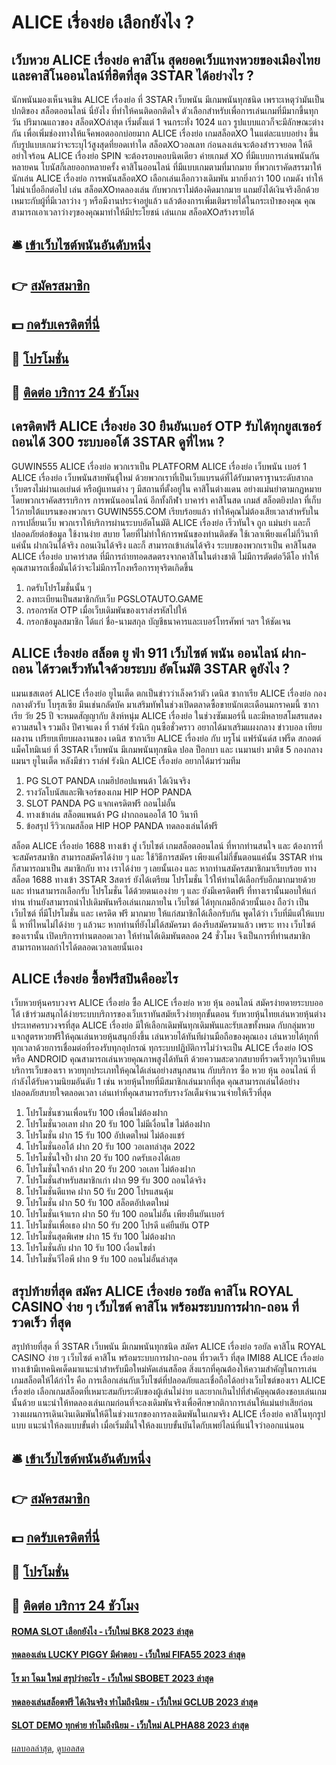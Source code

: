 # ALICE เรื่องย่อ เลือกยังไง ?
## เว็บหวย ALICE เรื่องย่อ คาสิโน สุดยอดเว็บแทงหวยของเมืองไทย และคาสิโนออนไลน์ที่ฮิตที่สุด 3STAR ได้อย่างไร ?
นักพนันมองเห็นจนชิน ALICE เรื่องย่อ ที่ 3STAR เว็บพนัน มีเกมพนันทุกชนิด เพราะเหตุว่ามันเป็นปกติของ สล็อตออนไลน์ นี่ยังไง ที่ทำให้คนติดอกติดใจ ตัวเลือกสำหรับเพื่อการเล่นเกมที่มีมากขึ้นทุกวัน ปริมาณแถวของ สล็อตXOล่าสุด เริ่มตั้งแต่ 1 จนกระทั่ง 1024 แถว รูปแบบแถวก็จะมีลักษณะต่างกัน เพื่อเพิ่มช่องทางให้แจ็คพอตออกบ่อยมาก ALICE เรื่องย่อ เกมสล็อตXO ในแต่ละแบบอย่าง ขึ้นกับรูปแบบเกมว่าจะระบุไว้สูงสุดที่ยอดเท่าใด สล็อตXOวอลเลท ก่อนลงเล่นจะต้องสำรวจยอด ให้ดี อย่าใจร้อน ALICE เรื่องย่อ SPIN จะต้องรอบคอบนิดเดียว ค่ายเกมส์ XO ที่มีแบบการเล่นพนันกันหลายคน โบนัสก็เลยออกหลายครั้ง คาสิโนออนไลน์ ที่มีแบบเกมตามที่มากมาย ที่พวกเราคัดสรรมาให้นักเล่น ALICE เรื่องย่อ การพนันสล็อตXO เลือกเล่นเลือกวางเดิมพัน มากยิ่งกว่า 100 เกมดัง ทำให้ไม่น่าเบื่ออีกต่อไป เล่น สล็อตXOทดลองเล่น กับพวกเราไม่ต้องคิดมากมาย แถมยังได้เงินจริงอีกด้วย เหมาะกับผู้ที่มีเวลาว่าง ๆ หรือมีงานประจำอยู่แล้ว แล้วต้องการเพิ่มเติมรายได้ในกระเป๋าของคุณ คุณสามารถเอาเวลาว่างๆของคุณมาทำให้มีประโยชน์ เล่นเกม สล็อตXOสร้างรายได้

## 🛎 [เข้าเว็บไซต์พนันอันดับหนึ่ง](https://bit.ly/3SdLNi2)
## 👉 [สมัครสมาชิก](https://bit.ly/3SdLNi2)
## 💵 [กดรับเครดิตที่นี่](https://bit.ly/3dyRKHj)
## 👑 [โปรโมชั่น](https://bit.ly/3dyRKHj)
## 📱 [ติดต่อ บริการ 24 ชัวโมง](https://bit.ly/3dyRKHj)

## เครดิตฟรี ALICE เรื่องย่อ 30 ยืนยันเบอร์ OTP รับได้ทุกยูสเซอร์ ถอนได้ 300 ระบบออโต้ 3STAR ดูที่ไหน ?
GUWIN555 ALICE เรื่องย่อ พวกเราเป็น PLATFORM ALICE เรื่องย่อ เว็บพนัน เบอร์ 1 ALICE เรื่องย่อ เว็บพนันสายพันธุ์ใหม่ ด้วยพวกเราที่เป็นเว็บแบรนด์ที่ได้รับมาตราฐานระดับสากล เว็บตรงไม่ผ่านเอเย่นต์ หรือผู้แทนต่าง ๆ มีสถานที่ตั้งอยู่ใน คาสิโนต่างแดน อย่างแม่นยำตามกฏหมาย โดยพวกเราคัดสรรบริการ การพนันออนไลน์ อีกทั้งกีฬา บาคาร่า คาสิโนสด เกมส์ สล็อตยิงปลา ที่เก็บไว้ภายใต้แบรนของพวกเรา GUWIN555.COM เรียบร้อยแล้ว ทำให้คุณไม่ต้องเสียเวลาสำหรับในการเปลี่ยนเว็บ พวกเราให้บริการผ่านระบบอัตโนมัติ ALICE เรื่องย่อ เร็วทันใจ ถูก แม่นยำ และก็ ปลอดภัยต่อข้อมูล ใช้งานง่าย สบาย โดยที่ไม่ทำให้การพนันของท่านติดขัด ใช้เวลาเพียงแค่ไม่กี่วินาทีแค่นั้น ฝากเงินได้จริง ถอนเงินได้จริง และก็ สามารถเข้าเล่นได้จริง ระบบของพวกเราเป็น คาสิโนสด ALICE เรื่องย่อ บาคาร่าสด ที่มีการถ่ายทอดสดตรงจากคาสิโนในต่างชาติ ไม่มีการตัดต่อวีดีโอ ทำให้คุณสามารถเชื่อมั่นได้ว่าจะไม่มีการโกงหรือการทุจริตเกิดขึ้น
1. กดรับโปรโมชั่นนั้น ๆ
2. ลงทะเบียนเป็นสมาชิกกับเว็บ PGSLOTAUTO.GAME
3. กรอกรหัส OTP เมื่อเว็บเดิมพันของเราส่งรหัสไปให้
4. กรอกข้อมูลสมาชิก ได้แก่ ชื่อ-นามสกุล บัญชีธนาคารและเบอร์โทรศัพท์ ฯลฯ ให้ชัดเจน

## ALICE เรื่องย่อ สล็อต ยู ฟ่า 911 เว็บไซต์ พนัน ออนไลน์ ฝาก-ถอน ได้รวดเร็วทันใจด้วยระบบ อัตโนมัติ 3STAR ดูยังไง ?
แมนเชสเตอร์ ALICE เรื่องย่อ ยูไนเต็ด ตกเป็นข่าวว่าเล็งคว้าตัว เดนิส ซากาเรีย ALICE เรื่องย่อ กองกลางตัวรับ โบรุสเซีย มึนเช่นกลัดบัค มาเสริมทัพในช่วงเปิดตลาดซื้อขายนักเตะเดือนมกราคมนี้
ซากาเรีย วัย 25 ปี จะหมดสัญญากับ สิงห์หนุ่ม ALICE เรื่องย่อ ในช่วงซัมเมอร์นี้ และมีหลายสโมสรแสดงความสนใจ รวมถึง ปีศาจแดง ที่ ราล์ฟ รังนิก กุนซือชั่วคราว อยากได้มาเสริมแผงกลาง
ข่าวบอล เทียบผลงาน เปรียบเทียบผลงานของ เดนิส ซากาเรีย ALICE เรื่องย่อ กับ บรูโน่ แฟร์นันด์ส เฟร็ด สกอตต์ แม็คโทมิเนย์ ที่ 3STAR เว็บพนัน มีเกมพนันทุกชนิด ปอล ป็อกบา และ เนมานย่า มาติช 5 กองกลาง แมนฯ ยูไนเต็ด หลังมีข่าว ราล์ฟ รังนิก ALICE เรื่องย่อ อยากได้มาร่วมทีม
1. PG SLOT PANDA เกมฮิปฮอปแพนด้า ได้เงินจริง
2. รางวัลโบนัสและฟีเจอร์ของเกม HIP HOP PANDA
3. SLOT PANDA PG แจกเครดิตฟรี ถอนไม่อั้น
4. ทางเข้าเล่น สล็อตแพนด้า PG ฝากถอนออโต้ 10 วินาที
5. ข้อสรุป รีวิวเกมสล็อต HIP HOP PANDA ทดลองเล่นได้ฟรี

สล็อต ALICE เรื่องย่อ 1688 ทางเข้า สู่ เว็บไซต์ เกมสล็อตออนไลน์ ที่หากท่านสนใจ และ ต้องการที่จะสมัครสมาชิก สามารถสมัครได้ง่าย ๆ และ ใช้วิธีการสมัคร เพียงแค่ไม่กี่ขั้นตอนแค่นั้น 3STAR ท่านก็สามารถมาเป็น สมาชิกกับ ทาง เราได้ง่าย ๆ เลยนั้นเอง และ หากท่านสมัครสมาชิกมาเรียบร้อย ทาง สล็อต 1688 ทางเข้า 3STAR 3สตาร์ ยังได้เตรียม โปรโมชั่น ไว้ให้ท่านได้เลือกรับอีกมากมายด้วย และ ท่านสามารถเลือกรับ โปรโมชั่น ได้ด้วยตนเองง่าย ๆ และ ยังมีเครดิตฟรี ที่ทางเรานั้นมอบให้แก่ท่าน ท่านยังสามารถนำไปเดิมพันหรือเล่นเกมภายใน เว็บไซต์ ได้ทุกเกมอีกด้วยนั้นเอง ถือว่า เป็น เว็บไซต์ ที่มีโปรโมชั่น และ เครดิต ฟรี มากมาย ให้แก่สมาชิกได้เลือกรับกัน พูดได้ว่า เว็บที่มีแต่ให้แบบนี้ หาที่ไหนไม่ได้ง่าย ๆ แล้วนะ หากท่านที่ยังไม่ได้สมัครมา ต้องรีบสมัครมาแล้ว เพราะ ทาง เว็บไซต์ ของเรานั้น เปิดบริการท่านตลอดเวลา ให้ท่านได้เดิมพันตลอด 24 ชั่วโมง จึงเป็นการที่ท่านสมาชิก สามารถหาผลกำไรได้ตลอดเวลาเลยนั้นเอง

## ALICE เรื่องย่อ ซื้อฟรีสปินคืออะไร
เว็บหวยหุ้นครบวงจร ALICE เรื่องย่อ ซื้อ ALICE เรื่องย่อ หวย หุ้น ออนไลน์ สมัครง่ายดายระบบออโต้ เข้าร่วมสนุกได้ง่ายระบบบริการของเว็บเราทันสมัยเร็วง่ายทุกขั้นตอน รับหวยหุ้นไทยเล่นหวยหุ้นต่างประเทศครบวงจรที่สุด ALICE เรื่องย่อ มีให้เลือกเดิมพันทุกเดิมพันและรับเลขทั้งหมด กับกลุ่มหวยแจกสูตรหวยฟรีให้คุณเล่นหวยหุ้นสนุกยิ่งขึ้น เล่นหวยได้ทันทีผ่านมือถือของคุณเอง เล่นหวยได้ทุกที่ทุกเวลาด้วยการเชื่อมต่อที่รองรับทุกอุปกรณ์ ทุกระบบปฏิบัติการไม่ว่าจะเป็น ALICE เรื่องย่อ IOS หรือ ANDROID คุณสามารถเล่นหวยคุณภาพสูงได้ทันที ด้วยความสะดวกสบายที่รวดเร็วทุกวินาทีบนบริการเว็บของเรา หวยทุกประเภทให้คุณได้เล่นอย่างสนุกสนาน กับบริการ ซื้อ หวย หุ้น ออนไลน์ ที่กำลังได้รับความนิยมอันดับ 1 เช่น หวยหุ้นไทยที่มีสมาชิกเล่นมากที่สุด คุณสามารถเล่นได้อย่างปลอดภัยสบายใจตลอดเวลา เล่นเท่าที่คุณสามารถรับรางวัลเต็มจำนวนจ่ายให้เร็วที่สุด
1. โปรโมชั่นชวนเพื่อนรับ 100 เพื่อนไม่ต้องฝาก
2. โปรโมชั่นวอเลท ฝาก 20 รับ 100 ไม่มีเงื่อนไข ไม่ต้องฝาก
3. โปรโมชั่น ฝาก 15 รับ 100 อัปเดตใหม่ ไม่ต้องแชร์
4. โปรโมชั่นออโต้ ฝาก 20 รับ 100 วอเลทล่าสุด 2022
5. โปรโมชั่นใจป้ำ ฝาก 20 รับ 100 กดรับเองได้เลย
6. โปรโมชั่นใจกล้า ฝาก 20 รับ 200 วอเลท ไม่ต้องฝาก
7. โปรโมชั่นสำหรับสมาชิกเก่า ฝาก 99 รับ 300 ถอนได้จริง
8. โปรโมชั่นดีแทค ฝาก 50 รับ 200 โปรแสนคุ้ม
9. โปรโมชั่น ฝาก 50 รับ 100 สล็อตอัปเดตใหม่
10. โปรโมชั่นเจ้าแรก ฝาก 50 รับ 100 ถอนไม่อั้น เพียงยืนยันเบอร์
11. โปรโมชั่นเพื่อเธอ ฝาก 50 รับ 200 โปรดี แค่ยืนยัน OTP
12. โปรโมชั่นสุดพิเศษ ฝาก 15 รับ 100 ไม่ต้องฝาก
13. โปรโมชั่นลับ ฝาก 10 รับ 100 เงื่อนไขต่ำ
14. โปรโมชั่นวีไอพี ฝาก 9 รับ 100 ถอนไม่อั้นล่าสุด

## สรุปท้ายที่สุด สมัคร ALICE เรื่องย่อ รอยัล คาสิโน ROYAL CASINO ง่าย ๆ เว็บไซต์ คาสิโน พร้อมระบบการฝาก-ถอน ที่รวดเร็ว ที่สุด
สรุปท้ายที่สุด ที่ 3STAR เว็บพนัน มีเกมพนันทุกชนิด สมัคร ALICE เรื่องย่อ รอยัล คาสิโน ROYAL CASINO ง่าย ๆ เว็บไซต์ คาสิโน พร้อมระบบการฝาก-ถอน ที่รวดเร็ว ที่สุด IMI88 ALICE เรื่องย่อ ทางเข้ามีเทคนิคเด็ดมาแนะนำสำหรับมือใหม่หัดเล่นสล็อต สิ่งแรกที่คุณต้องให้ความสำคัญในการเล่นเกมสล็อตให้ได้กำไร คือ การเลือกเล่นกับเว็บไซต์ที่ปลอดภัยและเชื่อถือได้อย่างเว็บไซต์ของเรา ALICE เรื่องย่อ เลือกเกมสล็อตที่เหมาะสมกับระดับของผู้เล่นไม่ง่าย และยากเกินไปที่สำคัญคุณต้องชอบเล่นเกมนั้นด้วย แนะนำให้ทดลองเล่นเกมก่อนที่จะลงเดิมพันจริงเพื่อศึกษากติกาการเล่นให้แม่นยำเสียก่อน วางแผนการเดินเงินเดิมพันให้ดีในช่วงแรกของการลงเดิมพันในเกมจริง ALICE เรื่องย่อ คาสิโนทุกรูปแบบ แนะนำให้ลงแบบขั้นต่ำ เมื่อเริ่มมั่นใจให้ลงแบบขั้นบันไดกับเพย์ไลน์ที่แน่ใจว่าออกแน่นอน

## 🛎 [เข้าเว็บไซต์พนันอันดับหนึ่ง](https://bit.ly/3SdLNi2)
## 👉 [สมัครสมาชิก](https://bit.ly/3SdLNi2)
## 💵 [กดรับเครดิตที่นี่](https://bit.ly/3dyRKHj)
## 👑 [โปรโมชั่น](https://bit.ly/3dyRKHj)
## 📱 [ติดต่อ บริการ 24 ชัวโมง](https://bit.ly/3dyRKHj)

#### [ROMA SLOT เลือกยังไง - เว็บใหม่ BK8 2023 ล่าสุด](https://atom.io/themes/roma%20slot%20เลือกยังไง%20-%20เว็บใหม่%20bk8%202023%20ล่าสุด)
#### [ทดลองเล่น LUCKY PIGGY มีคำตอบ - เว็บใหม่ FIFA55 2023 ล่าสุด](https://atom.io/themes/ทดลองเล่น%20lucky%20piggy%20มีคำตอบ%20-%20เว็บใหม่%20fifa55%202023%20ล่าสุด)
#### [โร มา โฉม ใหม่ สรุปว่าอะไร - เว็บใหม่ SBOBET 2023 ล่าสุด](https://atom.io/themes/โร%20มา%20โฉม%20ใหม่%20สรุปว่าอะไร%20-%20เว็บใหม่%20sbobet%202023%20ล่าสุด)
#### [ทดลองเล่นสล็อตฟรี ได้เงินจริง ทำไมถึงนิยม - เว็บใหม่ GCLUB 2023 ล่าสุด](https://atom.io/themes/ทดลองเล่นสล็อตฟรี%20ได้เงินจริง%20ทำไมถึงนิยม%20-%20เว็บใหม่%20gclub%202023%20ล่าสุด)
#### [SLOT DEMO ทุกค่าย ทำไมถึงนิยม - เว็บใหม่ ALPHA88 2023 ล่าสุด](https://atom.io/themes/slot%20demo%20ทุกค่าย%20ทำไมถึงนิยม%20-%20เว็บใหม่%20alpha88%202023%20ล่าสุด)

[ผลบอลล่าสุด](https://siamsport.tv "ผลบอลล่าสุด"), [ดูบอลสด](https://siamsport.tv/ดูบอลสด "ดูบอลสด")